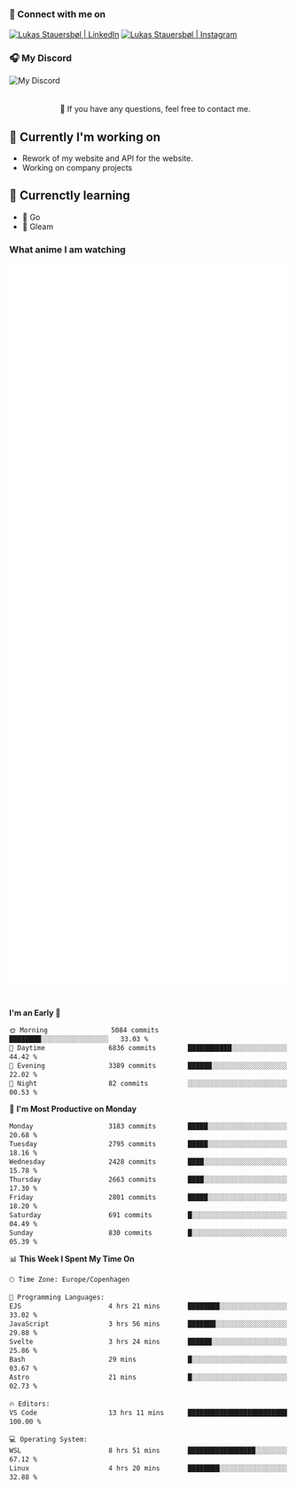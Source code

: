 ### 🔗 Connect with me on
<a href="https://www.instagram.com/lukas_stauersbol" target="_blank"><img align="center" src="https://raw.githubusercontent.com/stauersbol/stauersbol/main/images/instagram.svg" alt="Lukas Stauersbøl | LinkedIn" width="30px"/></a>
<a href="https://www.linkedin.com/in/lukas-stauersbol/" target="_blank"><img align="center" src="https://raw.githubusercontent.com/stauersbol/stauersbol/main/images/linkedin.svg" alt="Lukas Stauersbøl | Instagram" width="30px"/></a>

<p align="center">
 <h3>🎧 My Discord</h3>
 <img align="left" height="55px" src="https://discord.c99.nl/widget/theme-2/147806323323568128.png" alt="My Discord" />
</p>

<br/>
<br/>
<br/>
💬 If you have any questions, feel free to contact me.

## 🔭 Currently I'm working on
- Rework of my website and API for the website.
- Working on company projects
 
## 🌱 Currenctly learning
- 💙 Go
- 💜 Gleam

### What anime I am watching
<a href="https://anilist.co/user/slashiy/" align="center"><img align="center" width="500px" src="metrics.plugin.personal.anilist.svg" /></a>

<br/>

<!--START_SECTION:waka-->
**I'm an Early 🐤** 

```text
🌞 Morning                5084 commits        ████████░░░░░░░░░░░░░░░░░   33.03 % 
🌆 Daytime                6836 commits        ███████████░░░░░░░░░░░░░░   44.42 % 
🌃 Evening                3389 commits        ██████░░░░░░░░░░░░░░░░░░░   22.02 % 
🌙 Night                  82 commits          ░░░░░░░░░░░░░░░░░░░░░░░░░   00.53 % 
```
📅 **I'm Most Productive on Monday** 

```text
Monday                   3183 commits        █████░░░░░░░░░░░░░░░░░░░░   20.68 % 
Tuesday                  2795 commits        █████░░░░░░░░░░░░░░░░░░░░   18.16 % 
Wednesday                2428 commits        ████░░░░░░░░░░░░░░░░░░░░░   15.78 % 
Thursday                 2663 commits        ████░░░░░░░░░░░░░░░░░░░░░   17.30 % 
Friday                   2801 commits        █████░░░░░░░░░░░░░░░░░░░░   18.20 % 
Saturday                 691 commits         █░░░░░░░░░░░░░░░░░░░░░░░░   04.49 % 
Sunday                   830 commits         █░░░░░░░░░░░░░░░░░░░░░░░░   05.39 % 
```


📊 **This Week I Spent My Time On** 

```text
🕑︎ Time Zone: Europe/Copenhagen

💬 Programming Languages: 
EJS                      4 hrs 21 mins       ████████░░░░░░░░░░░░░░░░░   33.02 % 
JavaScript               3 hrs 56 mins       ███████░░░░░░░░░░░░░░░░░░   29.88 % 
Svelte                   3 hrs 24 mins       ██████░░░░░░░░░░░░░░░░░░░   25.86 % 
Bash                     29 mins             █░░░░░░░░░░░░░░░░░░░░░░░░   03.67 % 
Astro                    21 mins             █░░░░░░░░░░░░░░░░░░░░░░░░   02.73 % 

🔥 Editors: 
VS Code                  13 hrs 11 mins      █████████████████████████   100.00 % 

💻 Operating System: 
WSL                      8 hrs 51 mins       █████████████████░░░░░░░░   67.12 % 
Linux                    4 hrs 20 mins       ████████░░░░░░░░░░░░░░░░░   32.88 % 
```


<!--END_SECTION:waka-->
